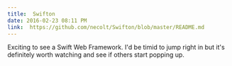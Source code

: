 ```yaml
---
title:  Swifton
date: 2016-02-23 08:11 PM
link:  https://github.com/necolt/Swifton/blob/master/README.md
---
```


Exciting to see a Swift Web Framework. I'd be timid to jump right in but it's definitely worth watching and see if others start popping up.